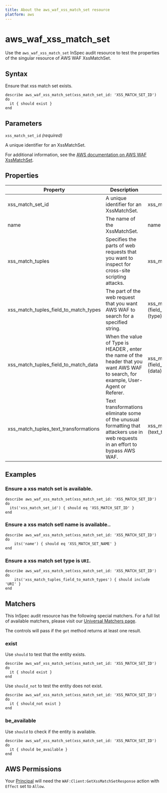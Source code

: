 ```yaml
---
title: About the aws_waf_xss_match_set resource
platform: aws
---
```


# aws_waf_xss_match_set

Use the `aws_waf_xss_match_set` InSpec audit resource to test the properties of the singular resource of AWS WAF XssMatchSet.

## Syntax

Ensure that xss match set exists.

    describe aws_waf_xss_match_set(xss_match_set_id: 'XSS_MATCH_SET_ID') do
      it { should exist }
    end

## Parameters

`xss_match_set_id` _(required)_

A unique identifier for an XssMatchSet.

For additional information, see the [AWS documentation on AWS WAF XssMatchSet](https://docs.aws.amazon.com/AWSCloudFormation/latest/UserGuide/aws-resource-waf-xssmatchset.html).

## Properties

| Property | Description | Fields |
| --- | --- | --- |
| xss_match_set_id | A unique identifier for an XssMatchSet. | xss_match_set_id |
| name | The name of the XssMatchSet. | name |
| xss_match_tuples | Specifies the parts of web requests that you want to inspect for cross-site scripting attacks. | xss_match_tuples |
| xss_match_tuples_field_to_match_types | The part of the web request that you want AWS WAF to search for a specified string. | xss_match_tuples (field_to_match (type)) |
| xss_match_tuples_field_to_match_data | When the value of Type is HEADER , enter the name of the header that you want AWS WAF to search, for example, User-Agent or Referer. | xss_match_tuples (field_to_match (data)) |
| xss_match_tuples_text_transformations | Text transformations eliminate some of the unusual formatting that attackers use in web requests in an effort to bypass AWS WAF. | xss_match_tuples (text_transformation) |

## Examples

### Ensure a xss match set is available.

    describe aws_waf_xss_match_set(xss_match_set_id: 'XSS_MATCH_SET_ID') do
      its('xss_match_set_id') { should eq 'XSS_MATCH_SET_ID' }
    end

### Ensure a xss match setl name is available..

    describe aws_waf_xss_match_set(xss_match_set_id: 'XSS_MATCH_SET_ID') do
        its('name') { should eq 'XSS_MATCH_SET_NAME' }
    end

### Ensure a xss match set type is `URI`.

    describe aws_waf_xss_match_set(xss_match_set_id: 'XSS_MATCH_SET_ID') do
        its('xss_match_tuples_field_to_match_types') { should include 'URI' }
    end

## Matchers

This InSpec audit resource has the following special matchers. For a full list of available matchers, please visit our [Universal Matchers page](https://www.inspec.io/docs/reference/matchers/).

The controls will pass if the `get` method returns at least one result.

### exist

Use `should` to test that the entity exists.

    describe aws_waf_xss_match_set(xss_match_set_id: 'XSS_MATCH_SET_ID') do
      it { should exist }
    end

Use `should_not` to test the entity does not exist.

    describe aws_waf_xss_match_set(xss_match_set_id: 'XSS_MATCH_SET_ID') do
      it { should_not exist }
    end

### be_available

Use `should` to check if the entity is available.

    describe aws_waf_xss_match_set(xss_match_set_id: 'XSS_MATCH_SET_ID') do
      it { should be_available }
    end

## AWS Permissions

Your [Principal](https://docs.aws.amazon.com/IAM/latest/UserGuide/intro-structure.html#intro-structure-principal) will need the `WAF:Client:GetXssMatchSetResponse` action with `Effect` set to `Allow`.
